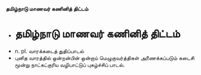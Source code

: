 **தமிழ்நாடு மாணவர் கணினித் திட்டம்**
- # தமிழ்நாடு மாணவர் கணினித் திட்டம்
- n. pl. வாரக்கடைத் துதிப்பாடல்
- புனித வாரத்தில் ஒன்றன்பின் ஒன்றாய் மெழுகுவர்த்திகள் அணைக்கப்படும் கடைசி மூன்று நாட்கட்குரிய வழிபாட்டுப் புகழ்ச்சிப் பாடல்.

